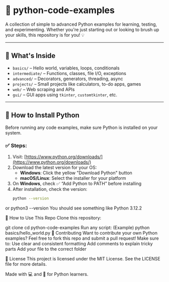 # 🐍 python-code-examples
A collection of simple to advanced Python examples for learning, testing, and experimenting. Whether you're just starting out or looking to brush up your skills, this repository is for you! 💡

---
## 📁 What's Inside

- `basics/` – Hello world, variables, loops, conditionals
- `intermediate/` – Functions, classes, file I/O, exceptions
- `advanced/` – Decorators, generators, threading, async
- `projects/` – Small projects like calculators, to-do apps, games
- `web/` – Web scraping and APIs
- `gui/` – GUI apps using `tkinter`, `customtkinter`, etc.

---

## 🐍 How to Install Python
Before running any code examples, make sure Python is installed on your system.

### ✅ Steps:
1. Visit: [https://www.python.org/downloads/](https://www.python.org/downloads/)
2. Download the latest version for your OS:
   - **Windows**: Click the yellow "Download Python" button
   - **macOS/Linux**: Select the installer for your platform
3. On **Windows**, check ✅ “Add Python to PATH” before installing
4. After installation, check the version:
   ```bash
   python --version
or
python3 --version
You should see something like Python 3.12.2

🚀 How to Use This Repo
Clone this repository:

git clone
cd python-code-examples
Run any script:
(Example) python basics/hello_world.py
🙌 Contributing
Want to contribute your own Python examples?
Feel free to fork this repo and submit a pull request!
Make sure to:
Use clear and consistent formatting
Add comments to explain tricky parts
Add your file to the correct folder

📜 License
This project is licensed under the MIT License.
See the LICENSE file for more details.

Made with 💻 and 🐍 for Python learners.
